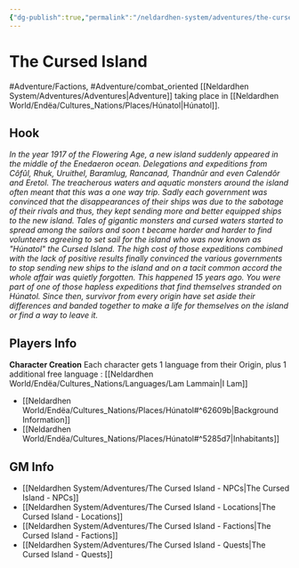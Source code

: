 ```yaml
---
{"dg-publish":true,"permalink":"/neldardhen-system/adventures/the-cursed-island/"}
---
```


# The Cursed Island
#Adventure/Factions, #Adventure/combat_oriented
[[Neldardhen System/Adventures/Adventures\|Adventure]] taking place in [[Neldardhen World/Endëa/Cultures_Nations/Places/Húnatol\|Húnatol]].

## Hook
_In the year 1917 of the Flowering Age, a new island suddenly appeared in the middle of the Enedaeron ocean._ _Delegations and expeditions from Côfûl, Rhuk, Uruithel, Baramlug, Rancanad, Thandnûr and even Calendôr and Eretol._ _The treacherous waters and aquatic monsters around the island often meant that this was a one way trip. Sadly each government was convinced that the disappearances of their ships was due to the sabotage of their rivals and thus, they kept sending more and better equipped ships to the new island._ _Tales of gigantic monsters and cursed waters started to spread among the sailors and soon t became harder and harder to find volunteers agreeing to set sail for the island who was now known as "Húnatol" the Cursed Island._ _The high cost of those expeditions combined with the lack of positive results finally convinced the various governments to stop sending new ships to the island and on a tacit common accord the whole affair was quietly forgotten._ _This happened 15 years ago. You were part of one of those hapless expeditions that find themselves stranded on Húnatol._ _Since then, survivor from every origin have set aside their differences and banded together to make a life for themselves on the island or find a way to leave it._

## Players Info
**Character Creation**
Each character gets 1 language from their Origin, plus 1 additional free language : [[Neldardhen World/Endëa/Cultures_Nations/Languages/Lam Lammain\|I Lam]]

- [[Neldardhen World/Endëa/Cultures_Nations/Places/Húnatol#^62609b\|Background Information]]
- [[Neldardhen World/Endëa/Cultures_Nations/Places/Húnatol#^5285d7\|Inhabitants]]

## GM Info
- [[Neldardhen System/Adventures/The Cursed Island - NPCs\|The Cursed Island - NPCs]]
- [[Neldardhen System/Adventures/The Cursed Island - Locations\|The Cursed Island - Locations]]
- [[Neldardhen System/Adventures/The Cursed Island - Factions\|The Cursed Island - Factions]]
- [[Neldardhen System/Adventures/The Cursed Island - Quests\|The Cursed Island - Quests]]
